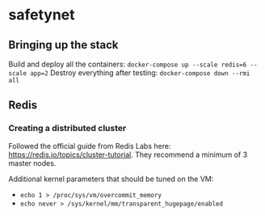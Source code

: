 # safetynet

## Bringing up the stack
Build and deploy all the containers: ```docker-compose up --scale redis=6 --scale app=2```
Destroy everything after testing: ```docker-compose down --rmi all```

## Redis
### Creating a distributed cluster
Followed the official guide from Redis Labs here: https://redis.io/topics/cluster-tutorial. They recommend a minimum of 3 master nodes.

Additional kernel parameters that should be tuned on the VM:
* ```echo 1 > /proc/sys/vm/overcommit_memory```
* ```echo never > /sys/kernel/mm/transparent_hugepage/enabled```
